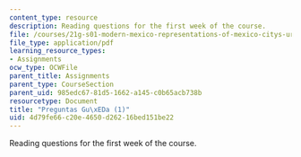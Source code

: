 ```yaml
---
content_type: resource
description: Reading questions for the first week of the course.
file: /courses/21g-s01-modern-mexico-representations-of-mexico-citys-urban-life-spring-2015/4d79fe66c20e4650d26216bed151be22_MIT21G_S01S15_tarea1.pdf
file_type: application/pdf
learning_resource_types:
- Assignments
ocw_type: OCWFile
parent_title: Assignments
parent_type: CourseSection
parent_uid: 985edc67-81d5-1662-a145-c0b65acb738b
resourcetype: Document
title: "Preguntas Gu\xEDa (1)"
uid: 4d79fe66-c20e-4650-d262-16bed151be22
---
```

Reading questions for the first week of the course.

